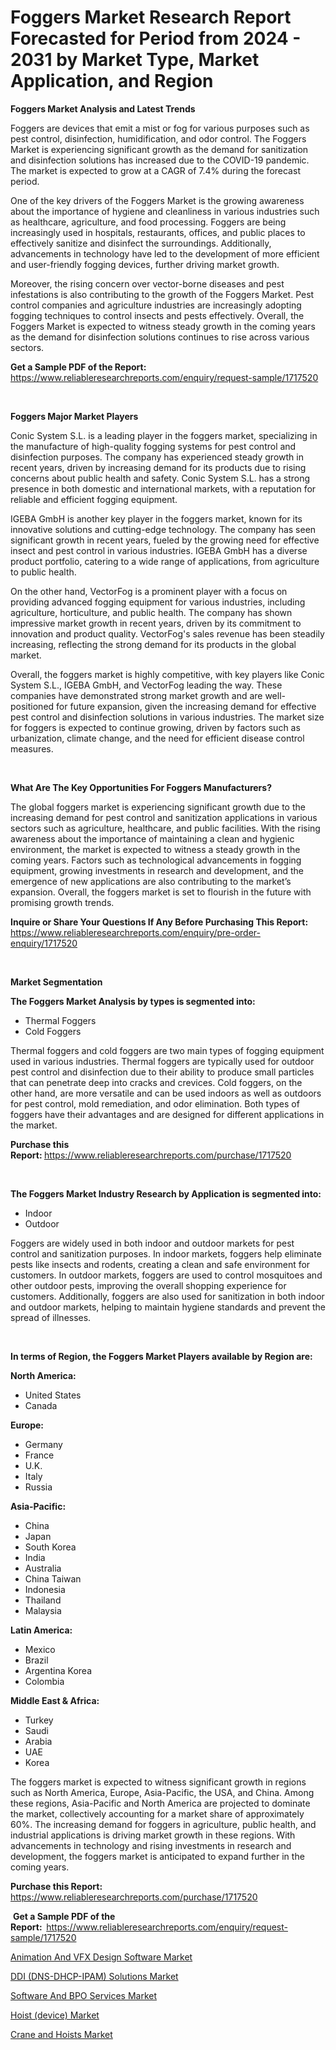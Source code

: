 <p><h1>Foggers Market Research Report Forecasted for Period from 2024 -  2031 by Market Type, Market Application, and Region</h1></p><p><strong>Foggers Market Analysis and Latest Trends</strong></p>
<p><p>Foggers are devices that emit a mist or fog for various purposes such as pest control, disinfection, humidification, and odor control. The Foggers Market is experiencing significant growth as the demand for sanitization and disinfection solutions has increased due to the COVID-19 pandemic. The market is expected to grow at a CAGR of 7.4% during the forecast period.</p><p>One of the key drivers of the Foggers Market is the growing awareness about the importance of hygiene and cleanliness in various industries such as healthcare, agriculture, and food processing. Foggers are being increasingly used in hospitals, restaurants, offices, and public places to effectively sanitize and disinfect the surroundings. Additionally, advancements in technology have led to the development of more efficient and user-friendly fogging devices, further driving market growth.</p><p>Moreover, the rising concern over vector-borne diseases and pest infestations is also contributing to the growth of the Foggers Market. Pest control companies and agriculture industries are increasingly adopting fogging techniques to control insects and pests effectively. Overall, the Foggers Market is expected to witness steady growth in the coming years as the demand for disinfection solutions continues to rise across various sectors.</p></p>
<p><strong>Get a Sample PDF of the Report:&nbsp;</strong> <a href="https://www.reliableresearchreports.com/enquiry/request-sample/1717520">https://www.reliableresearchreports.com/enquiry/request-sample/1717520</a></p>
<p>&nbsp;</p>
<p><strong>Foggers Major Market Players</strong></p>
<p><p>Conic System S.L. is a leading player in the foggers market, specializing in the manufacture of high-quality fogging systems for pest control and disinfection purposes. The company has experienced steady growth in recent years, driven by increasing demand for its products due to rising concerns about public health and safety. Conic System S.L. has a strong presence in both domestic and international markets, with a reputation for reliable and efficient fogging equipment.</p><p>IGEBA GmbH is another key player in the foggers market, known for its innovative solutions and cutting-edge technology. The company has seen significant growth in recent years, fueled by the growing need for effective insect and pest control in various industries. IGEBA GmbH has a diverse product portfolio, catering to a wide range of applications, from agriculture to public health.</p><p>On the other hand, VectorFog is a prominent player with a focus on providing advanced fogging equipment for various industries, including agriculture, horticulture, and public health. The company has shown impressive market growth in recent years, driven by its commitment to innovation and product quality. VectorFog's sales revenue has been steadily increasing, reflecting the strong demand for its products in the global market.</p><p>Overall, the foggers market is highly competitive, with key players like Conic System S.L., IGEBA GmbH, and VectorFog leading the way. These companies have demonstrated strong market growth and are well-positioned for future expansion, given the increasing demand for effective pest control and disinfection solutions in various industries. The market size for foggers is expected to continue growing, driven by factors such as urbanization, climate change, and the need for efficient disease control measures.</p></p>
<p>&nbsp;</p>
<p><strong>What Are The Key Opportunities For Foggers Manufacturers?</strong></p>
<p><p>The global foggers market is experiencing significant growth due to the increasing demand for pest control and sanitization applications in various sectors such as agriculture, healthcare, and public facilities. With the rising awareness about the importance of maintaining a clean and hygienic environment, the market is expected to witness a steady growth in the coming years. Factors such as technological advancements in fogging equipment, growing investments in research and development, and the emergence of new applications are also contributing to the market’s expansion. Overall, the foggers market is set to flourish in the future with promising growth trends.</p></p>
<p><strong>Inquire or Share Your Questions If Any Before Purchasing This Report:</strong> <a href="https://www.reliableresearchreports.com/enquiry/pre-order-enquiry/1717520">https://www.reliableresearchreports.com/enquiry/pre-order-enquiry/1717520</a></p>
<p>&nbsp;</p>
<p><strong>Market Segmentation</strong></p>
<p><strong>The Foggers Market Analysis by types is segmented into:</strong></p>
<p><ul><li>Thermal Foggers</li><li>Cold Foggers</li></ul></p>
<p><p>Thermal foggers and cold foggers are two main types of fogging equipment used in various industries. Thermal foggers are typically used for outdoor pest control and disinfection due to their ability to produce small particles that can penetrate deep into cracks and crevices. Cold foggers, on the other hand, are more versatile and can be used indoors as well as outdoors for pest control, mold remediation, and odor elimination. Both types of foggers have their advantages and are designed for different applications in the market.</p></p>
<p><strong>Purchase this Report:&nbsp;</strong><a href="https://www.reliableresearchreports.com/purchase/1717520">https://www.reliableresearchreports.com/purchase/1717520</a></p>
<p>&nbsp;</p>
<p><strong>The Foggers Market Industry Research by Application is segmented into:</strong></p>
<p><ul><li>Indoor</li><li>Outdoor</li></ul></p>
<p><p>Foggers are widely used in both indoor and outdoor markets for pest control and sanitization purposes. In indoor markets, foggers help eliminate pests like insects and rodents, creating a clean and safe environment for customers. In outdoor markets, foggers are used to control mosquitoes and other outdoor pests, improving the overall shopping experience for customers. Additionally, foggers are also used for sanitization in both indoor and outdoor markets, helping to maintain hygiene standards and prevent the spread of illnesses.</p></p>
<p>&nbsp;</p>
<p><strong>In terms of Region, the Foggers Market Players available by Region are:</strong></p>
<p>
    <p> <strong> North America: </strong>
        <ul>
            <li>United States</li>
            <li>Canada</li>
        </ul>
        </p> 
    <p> <strong> Europe: </strong>
        <ul>
            <li>Germany</li>
            <li>France</li>
            <li>U.K.</li>
            <li>Italy</li>
            <li>Russia</li>
        </ul>
        </p> 
    <p> <strong> Asia-Pacific: </strong>
        <ul>
            <li>China</li>
            <li>Japan</li>
            <li>South Korea</li>
            <li>India</li>
            <li>Australia</li>
            <li>China Taiwan</li>
            <li>Indonesia</li>
            <li>Thailand</li>
            <li>Malaysia</li>
        </ul>
        </p> 
    <p> <strong> Latin America: </strong>
        <ul>
            <li>Mexico</li>
            <li>Brazil</li>
            <li>Argentina Korea</li>
            <li>Colombia</li>
        </ul>
        </p> 
    <p> <strong> Middle East & Africa: </strong>
        <ul>
            <li>Turkey</li>
            <li>Saudi</li>
            <li>Arabia</li>
            <li>UAE</li>
            <li>Korea</li>
        </ul>
    </p>
    </p>
<p><p>The foggers market is expected to witness significant growth in regions such as North America, Europe, Asia-Pacific, the USA, and China. Among these regions, Asia-Pacific and North America are projected to dominate the market, collectively accounting for a market share of approximately 60%. The increasing demand for foggers in agriculture, public health, and industrial applications is driving market growth in these regions. With advancements in technology and rising investments in research and development, the foggers market is anticipated to expand further in the coming years.</p></p>
<p><strong>Purchase this Report: </strong><a href="https://www.reliableresearchreports.com/purchase/1717520">https://www.reliableresearchreports.com/purchase/1717520</a></p>
<p>&nbsp;<strong>Get a Sample PDF of the Report:&nbsp;&nbsp;</strong><a href="https://www.reliableresearchreports.com/enquiry/request-sample/1717520">https://www.reliableresearchreports.com/enquiry/request-sample/1717520</a></p>
<p><strong></strong></p>
<p><p><a href="https://medium.com/@shirleysullivan73/animation-and-vfx-design-software-market-analysis-its-cagr-market-segmentation-and-global-3f7924a10674">Animation And VFX Design Software Market</a></p><p><a href="https://medium.com/@emmyrolfson8689/ddi-dns-dhcp-ipam-solutions-market-analysis-its-cagr-market-segmentation-and-global-industry-74524daa318e">DDI (DNS-DHCP-IPAM) Solutions Market</a></p><p><a href="https://medium.com/@shirleysullivan73/software-and-bpo-services-market-competitive-analysis-market-trends-and-forecast-to-2031-ae5786d3f3e3">Software And BPO Services Market</a></p><p><a href="https://github.com/Sarissaschmalingtr6fz2739/Market-Research-Report-List-1/blob/main/hoist-device-market.md">Hoist (device) Market</a></p><p><a href="https://github.com/WillieWoodard/Market-Research-Report-List-3/blob/main/crane-and-hoists-market.md">Crane and Hoists Market</a></p></p>